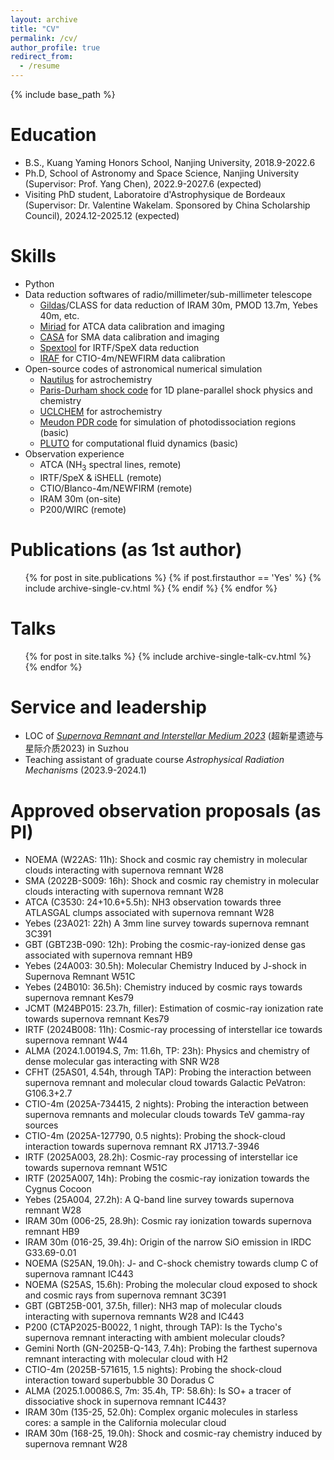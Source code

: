 ```yaml
---
layout: archive
title: "CV"
permalink: /cv/
author_profile: true
redirect_from:
  - /resume
---
```


{% include base_path %}

Education
======
* B.S., Kuang Yaming Honors School, Nanjing University, 2018.9-2022.6
* Ph.D, School of Astronomy and Space Science, Nanjing University (Supervisor: Prof. Yang Chen), 2022.9-2027.6 (expected)
* Visiting PhD student, Laboratoire d'Astrophysique de Bordeaux (Supervisor: Dr. Valentine Wakelam. Sponsored by China Scholarship Council), 2024.12-2025.12 (expected)
  
Skills
======
* Python
* Data reduction softwares of radio/millimeter/sub-millimeter telescope
  * [Gildas](https://www.iram.fr/IRAMFR/GILDAS/)/CLASS for data reduction of IRAM 30m, PMOD 13.7m, Yebes 40m, etc.
  * [Miriad](https://www.atnf.csiro.au/computing/software/miriad/) for ATCA data calibration and imaging
  * [CASA](https://casa.nrao.edu/casa_obtaining.shtml) for SMA data calibration and imaging
  * [Spextool](https://irtfweb.ifa.hawaii.edu/~spex/observer/) for IRTF/SpeX data reduction
  * [IRAF](https://iraf.noirlab.edu/) for CTIO-4m/NEWFIRM data calibration
* Open-source codes of astronomical numerical simulation
  * [Nautilus](https://forge.oasu.u-bordeaux.fr/LAB/astrochem-tools/pnautilus) for astrochemistry
  * [Paris-Durham shock code](https://ism.obspm.fr/shock.html) for 1D plane-parallel shock physics and chemistry
  * [UCLCHEM](https://uclchem.github.io/) for astrochemistry
  * [Meudon PDR code](https://ism.obspm.fr/pdr.html) for simulation of photodissociation regions (basic)
  * [PLUTO](http://plutocode.ph.unito.it/) for computational fluid dynamics (basic)
* Observation experience
  * ATCA (NH<sub>3</sub> spectral lines, remote)
  * IRTF/SpeX & iSHELL (remote)
  * CTIO/Blanco-4m/NEWFIRM (remote)
  * IRAM 30m (on-site)
  * P200/WIRC (remote)

Publications (as 1st author)
======
  <ul>{% for post in site.publications %}
    {% if post.firstauthor == 'Yes' %}
    {% include archive-single-cv.html %}
    {% endif %}
  {% endfor %}</ul>
  
Talks
======
  <ul>{% for post in site.talks %}
    {% include archive-single-talk-cv.html %}
  {% endfor %}</ul>
  
Service and leadership
======
* LOC of [*Supernova Remnant and Interstellar Medium 2023*](https://astronomy.nju.edu.cn/njdx/front/expand/registration/view.do?iid=85) (超新星遗迹与星际介质2023) in Suzhou
* Teaching assistant of graduate course _Astrophysical Radiation Mechanisms_ (2023.9-2024.1)

Approved observation proposals (as PI)
=====
* NOEMA (W22AS: 11h): Shock and cosmic ray chemistry in molecular clouds interacting with supernova remnant W28
* SMA (2022B-S009: 16h): Shock and cosmic ray chemistry in molecular clouds interacting with supernova remnant W28
* ATCA (C3530: 24+10.6+5.5h): NH3 observation towards three ATLASGAL clumps associated with supernova remnant W28 
* Yebes (23A021: 22h) A 3mm line survey towards supernova remnant 3C391 
* GBT (GBT23B-090: 12h): Probing the cosmic-ray-ionized dense gas associated with supernova remnant HB9
* Yebes (24A003: 30.5h): Molecular Chemistry Induced by J-shock in Supernova Remnant W51C
* Yebes (24B010: 36.5h): Chemistry induced by cosmic rays towards supernova remnant Kes79
* JCMT (M24BP015: 23.7h, filler): Estimation of cosmic-ray ionization rate towards supernova remnant Kes79
* IRTF (2024B008: 11h): Cosmic-ray processing of interstellar ice towards supernova remnant W44
* ALMA (2024.1.00194.S, 7m: 11.6h, TP: 23h): Physics and chemistry of dense molecular gas interacting with SNR W28
* CFHT (25AS01, 4.54h, through TAP): Probing the interaction between supernova remnant and molecular cloud towards Galactic PeVatron: G106.3+2.7
* CTIO-4m (2025A-734415, 2 nights): Probing the interaction between supernova remnants and molecular clouds towards TeV gamma-ray sources
* CTIO-4m (2025A-127790, 0.5 nights): Probing the shock-cloud interaction towards supernova remnant RX J1713.7-3946
* IRTF (2025A003, 28.2h): Cosmic-ray processing of interstellar ice towards supernova remnant W51C
* IRTF (2025A007, 14h): Probing the cosmic-ray ionization towards the Cygnus Cocoon
* Yebes (25A004, 27.2h): A Q-band line survey towards supernova remnant W28
* IRAM 30m (006-25, 28.9h): Cosmic ray ionization towards supernova remnant HB9
* IRAM 30m (016-25, 39.4h): Origin of the narrow SiO emission in IRDC G33.69-0.01
* NOEMA (S25AN, 19.0h): J- and C-shock chemistry towards clump C of supernova ramnant IC443
* NOEMA (S25AS, 15.6h): Probing the molecular cloud exposed to shock and cosmic rays from supernova remnant 3C391
* GBT (GBT25B-001, 37.5h, filler): NH3 map of molecular clouds interacting with supernova remnants W28 and IC443
* P200 (CTAP2025-B0022, 1 night, through TAP): Is the Tycho's supernova remnant interacting with ambient molecular clouds?
* Gemini North (GN-2025B-Q-143, 7.4h): Probing the farthest supernova remnant interacting with molecular cloud with H2
* CTIO-4m (2025B-571615, 1.5 nights): Probing the shock-cloud interaction toward superbubble 30 Doradus C
* ALMA (2025.1.00086.S, 7m: 35.4h, TP: 58.6h): Is SO+ a tracer of dissociative shock in supernova remnant IC443?
* IRAM 30m (135-25, 52.0h): Complex organic molecules in starless cores: a sample in the California molecular cloud
* IRAM 30m (168-25, 19.0h): Shock and cosmic-ray chemistry induced by supernova remnant W28
